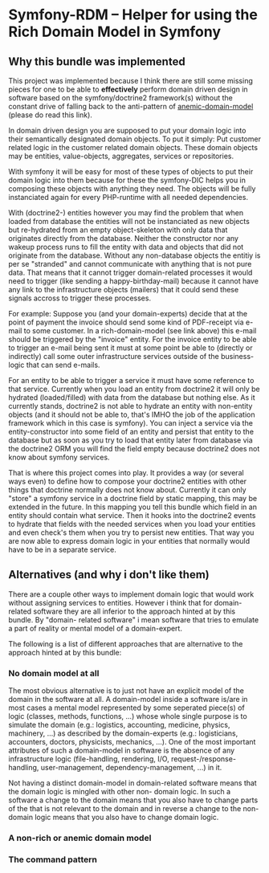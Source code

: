 Symfony-RDM – Helper for using the Rich Domain Model in Symfony
===================================

## Why this bundle was implemented

This project was implemented because I think there are still some missing pieces for one to be able to **effectively**
perform domain driven design in software based on the symfony/doctrine2 framework(s) without the constant drive of
falling back to the anti-pattern of [anemic-domain-model][2] (please do read this link).

[2]: https://martinfowler.com/bliki/AnemicDomainModel.html

In domain driven design you are supposed to put your domain logic into their semantically designated domain objects. To
put it simply: Put customer related logic in the customer related domain objects. These domain objects may be entities,
value-objects, aggregates, services or repositories.

With symfony it will be easy for most of these types of objects to put their domain logic into them because for these
the symfony-DIC helps you in composing these objects with anything they need. The objects will be fully instanciated
again for every PHP-runtime with all needed dependencies.

With (doctrine2-) entities however you may find the problem that when loaded from database the entities will not be
instanciated as new objects but re-hydrated from an empty object-skeleton with only data that originates directly from
the database. Neither the constructor nor any wakeup process runs to fill the entity with data and objects that did not
originate from the database. Without any non-database objects the entitiy is per se "stranded" and cannot communicate
with anything that is not pure data. That means that it cannot trigger domain-related processes it would need to trigger
(like sending a happy-birthday-mail) because it cannot have any link to the infrastructure objects (mailers) that it
could send these signals accross to trigger these processes.

For example: Suppose you (and your domain-experts) decide that at the point of payment the invoice should send some kind
of PDF-receipt via e-mail to some customer. In a rich-domain-model (see link above) this e-mail should be triggered by
the "invoice" entity. For the invoice entity to be able to trigger an e-mail being sent it must at some point be able to
(directly or indirectly) call some outer infrastructure services outside of the business-logic that can send e-mails.

For an entity to be able to trigger a service it must have some reference to that service. Currently when you load an
entity from doctrine2 it will only be hydrated (loaded/filled) with data from the database but nothing else. As it
currently stands, doctrine2 is not able to hydrate an entity with non-entity objects (and it should not be able to,
that's IMHO the job of the application framework which in this case is symfony). You can inject a service via the
entity-constructor into some field of an entity and persist that entity to the database but as soon as you try to load
that entity later from database via the doctrine2 ORM you will find the field empty because doctrine2 does not know
about symfony services.

That is where this project comes into play. It provides a way (or several ways even) to define how to compose your
doctrine2 entities with other things that doctrine normally does not know about. Currently it can only "store" a symfony
service in a doctrine field by static mapping, this may be extended in the future. In this mapping you tell this bundle
which field in an entity should contain what service. Then it hooks into the doctrine2 events to hydrate that fields
with the needed services when you load your entities and even check's them when you try to persist new entities. That
way you are now able to express domain logic in your entities that normally would have to be in a separate service.

## Alternatives (and why i don't like them)

There are a couple other ways to implement domain logic that would work without assigning services to entities. However
i think that for domain-related software they are all inferior to the approach hinted at by this bundle. By "domain-
related software" i mean software that tries to emulate a part of reality or mental model of a domain-expert.

The following is a list of different approaches that are alternative to the approach hinted at by this bundle:

### No domain model at all

The most obvious alternative is to just not have an explicit model of the domain in the software at all. A domain-model
inside a software is/are in most cases a mental model represented by some seperated piece(s) of logic (classes, methods,
functions, ...) whose whole single purpose is to simulate the domain (e.g.: logistics, accounting, medicine, physics,
machinery, ...) as described by the domain-experts (e.g.: logisticians, accounters, doctors, physicists, mechanics,
...). One of the most important attributes of such a domain-model in software is the absence of any infrastructure logic
(file-handling, rendering, I/O, request-/response-handling, user-management, dependency-management, ...) in it.

Not having a distinct domain-model in domain-related software means that the domain logic is mingled with other non-
domain logic. In such a software a change to the domain means that you also have to change parts of the that is not
relevant to the domain and in reverse a change to the non-domain logic means that you also have to change domain logic.

### A non-rich or anemic domain model

### The command pattern
